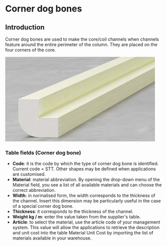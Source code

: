 # Corner dog bones

## Introduction
Corner dog bones are used to make the core/coil channels when channels feature around the entire perimeter of the column. They are placed on the four corners of the core.

<img src="img/Stecche angolo.png" height="270px"><br>

### Table fields (Corner dog bone)

- **Code**: it is the code by which the type of corner dog bone is identified. Current code = STT.
Other shapes may be defined when applications are customised.
- **Material**: material abbreviation. By opening the drop-down menu of the Material field, you see a list of all available materials and can choose the correct abbreviation.
- **Width**: in normalised form, the width corresponds to the thickness of the channel. Insert this dimension may be particularly useful in the case of a special corner dog bone.
- **Thickness**: it corresponds to the thickness of the channel.
- **Weight kg / m**: enter the value taken from the supplier's table.
- **Article**: to select the material, use the article code of your management system. This value will allow the applications to retrieve the description and unit cost into the table Material Unit Cost by importing the list of materials available in your warehouse.
